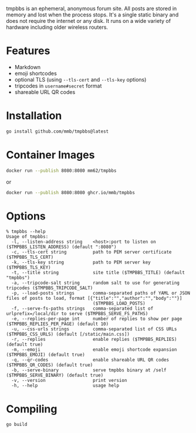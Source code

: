 tmpbbs is an ephemeral, anonymous forum site. All posts are stored in memory
and lost when the process stops. It's a single static binary and does not require the
internet or any disk. It runs on a wide variety of hardware including
older wireless routers.

# Features
  * Markdown
  * emoji shortcodes
  * optional TLS (using `--tls-cert` and `--tls-key` options)
  * tripcodes in `username#secret` format
  * shareable URL QR codes

# Installation

```sh
go install github.com/mmb/tmpbbs@latest
```

# Container Images

```sh
docker run --publish 8080:8080 mm62/tmpbbs
```

or

```sh
docker run --publish 8080:8080 ghcr.io/mmb/tmpbbs
```

# Options

```
% tmpbbs --help
Usage of tmpbbs:
  -l, --listen-address string    <host>:port to listen on ($TMPBBS_LISTEN_ADDRESS) (default ":8080")
  -c, --tls-cert string          path to PEM server certificate ($TMPBBS_TLS_CERT)
  -k, --tls-key string           path to PEM server key ($TMPBBS_TLS_KEY)
  -t, --title string             site title ($TMPBBS_TITLE) (default "tmpbbs")
  -a, --tripcode-salt string     random salt to use for generating tripcodes ($TMPBBS_TRIPCODE_SALT)
  -p, --load-posts strings       comma-separated paths of YAML or JSON files of posts to load, format [{"title":"","author":"","body":""}]
                                 ($TMPBBS_LOAD_POSTS)
  -f, --serve-fs-paths strings   comma-separated list of urlprefix=/local/dir to serve ($TMPBBS_SERVE_FS_PATHS)
  -e, --replies-per-page int     number of replies to show per page ($TMPBBS_REPLIES_PER_PAGE) (default 10)
  -u, --css-urls strings         comma-separated list of CSS URLs ($TMPBBS_CSS_URLS) (default [/static/main.css])
  -r, --replies                  enable replies ($TMPBBS_REPLIES) (default true)
  -m, --emoji                    enable emoji shortcode expansion ($TMPBBS_EMOJI) (default true)
  -q, --qr-codes                 enable shareable URL QR codes ($TMPBBS_QR_CODES) (default true)
  -b, --serve-binary             serve tmpbbs binary at /self ($TMPBBS_SERVE_BINARY) (default true)
  -v, --version                  print version
  -h, --help                     usage help
```

# Compiling

```sh
go build
```
